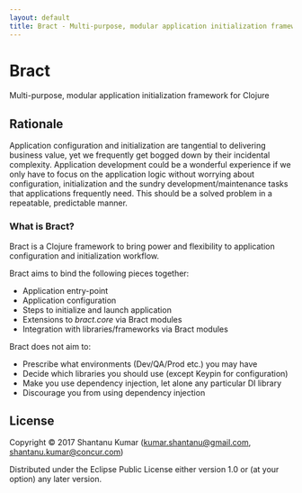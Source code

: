```yaml
---
layout: default
title: Bract - Multi-purpose, modular application initialization framework for Clojure
---
```


# Bract

Multi-purpose, modular application initialization framework for Clojure


## Rationale

Application configuration and initialization are tangential to delivering business value, yet we frequently get bogged
down by their incidental complexity. Application development could be a wonderful experience if we only have to focus
on the application logic without worrying about configuration, initialization and the sundry development/maintenance
tasks that applications frequently need. This should be a solved problem in a repeatable, predictable manner.


### What is Bract?

Bract is a Clojure framework to bring power and flexibility to application configuration and initialization workflow.

Bract aims to bind the following pieces together:

- Application entry-point
- Application configuration
- Steps to initialize and launch application
- Extensions to _bract.core_ via Bract modules
- Integration with libraries/frameworks via Bract modules

Bract does not aim to:

- Prescribe what environments (Dev/QA/Prod etc.) you may have
- Decide which libraries you should use (except Keypin for configuration)
- Make you use dependency injection, let alone any particular DI library
- Discourage you from using dependency injection


## License

Copyright © 2017 Shantanu Kumar (kumar.shantanu@gmail.com, shantanu.kumar@concur.com)

Distributed under the Eclipse Public License either version 1.0 or (at
your option) any later version.
